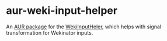 # aur-weki-input-helper

An [AUR package](https://aur.archlinux.org/packages/wekimini/) for the [WekiInputHeler](http://www.wekinator.org/input-helper/), which helps with signal transformation for Wekinator inputs.
